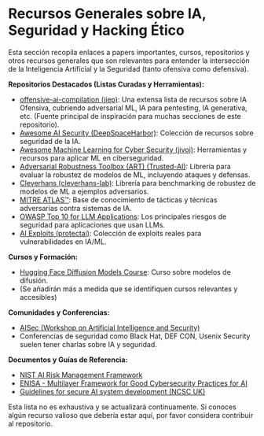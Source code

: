 # Recursos Generales sobre IA, Seguridad y Hacking Ético

Esta sección recopila enlaces a papers importantes, cursos, repositorios y otros recursos generales que son relevantes para entender la intersección de la Inteligencia Artificial y la Seguridad (tanto ofensiva como defensiva).

**Repositorios Destacados (Listas Curadas y Herramientas):**

*   [offensive-ai-compilation (jiep)](https://github.com/jiep/offensive-ai-compilation): Una extensa lista de recursos sobre IA Ofensiva, cubriendo adversarial ML, IA para pentesting, IA generativa, etc. (Fuente principal de inspiración para muchas secciones de este repositorio).
*   [Awesome AI Security (DeepSpaceHarbor)](https://github.com/DeepSpaceHarbor/Awesome-AI-Security): Colección de recursos sobre seguridad de la IA.
*   [Awesome Machine Learning for Cyber Security (jivoi)](https://github.com/jivoi/awesome-ml-for-cybersecurity): Herramientas y recursos para aplicar ML en ciberseguridad.
*   [Adversarial Robustness Toolbox (ART) (Trusted-AI)](https://github.com/Trusted-AI/adversarial-robustness-toolbox): Librería para evaluar la robustez de modelos de ML, incluyendo ataques y defensas.
*   [Cleverhans (cleverhans-lab)](https://github.com/cleverhans-lab/cleverhans): Librería para benchmarking de robustez de modelos de ML a ejemplos adversarios.
*   [MITRE ATLAS™](https://atlas.mitre.org/): Base de conocimiento de tácticas y técnicas adversarias contra sistemas de IA.
*   [OWASP Top 10 for LLM Applications](https://owasp.org/www-project-top-10-for-large-language-model-applications/): Los principales riesgos de seguridad para aplicaciones que usan LLMs.
*   [AI Exploits (protectai)](https://github.com/protectai/ai-exploits): Colección de exploits reales para vulnerabilidades en IA/ML.

**Cursos y Formación:**

*   [Hugging Face Diffusion Models Course](https://github.com/huggingface/diffusion-models-class): Curso sobre modelos de difusión.
*   (Se añadirán más a medida que se identifiquen cursos relevantes y accesibles)

**Comunidades y Conferencias:**

*   [AISec (Workshop on Artificial Intelligence and Security)](https://aisec.cc/)
*   Conferencias de seguridad como Black Hat, DEF CON, Usenix Security suelen tener charlas sobre IA y seguridad.

**Documentos y Guías de Referencia:**

*   [NIST AI Risk Management Framework](https://www.nist.gov/itl/ai-risk-management-framework)
*   [ENISA - Multilayer Framework for Good Cybersecurity Practices for AI](https://www.enisa.europa.eu/publications/multilayer-framework-for-good-cybersecurity-practices-for-ai)
*   [Guidelines for secure AI system development (NCSC UK)](https://www.ncsc.gov.uk/files/Guidelines-for-secure-AI-system-development.pdf)

Esta lista no es exhaustiva y se actualizará continuamente. Si conoces algún recurso valioso que debería estar aquí, por favor considera contribuir al repositorio.
